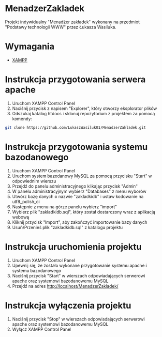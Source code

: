 # MenadzerZakladek
Projekt indywidualny "Menadżer zakładek" wykonany na przedmiot "Podstawy technologii WWW" przez Łukasza Wasiluka.

# Wymagania

- [XAMPP](https://www.apachefriends.org/pl/index.html)

# Instrukcja przygotowania serwera apache

1. Uruchom XAMPP Control Panel
1. Naciśnij przycisk z napisem "Explorer", który otworzy eksplorator plików
1. Odszukaj katalog htdocs i sklonuj repozytorium z projektem za pomocą komendy:
```bash
git clone https://github.com/LukaszWasiluk01/MenadzerZakladek.git
```

# Instrukcja przygotowania systemu bazodanowego

1. Uruchom XAMPP Control Panel
1. Uruchom system bazodanowy MySQL za pomocą przycisku "Start" w odpowiednim wierszu
1. Przejdź do panelu administracyjnego klikając przycisk "Admin"
1. W panelu administracyjnym wybierz "Databases" z menu wyborów
1. Utwórz bazę danych o nazwie "zakladkidb" i ustaw kodowanie na utf8_polish_ci
1. Następnie z menu na górze panelu wybierz "import"
1. Wybierz plik "zakladkidb.sql", który został dostarczony wraz z aplikacją webową
1. Kliknij przycisk "Import", aby zakończyć importowanie bazy danych
1. Usuń/Przenieś plik "zakladkidb.sql" z katalogu projektu

# Instrukcja uruchomienia projektu
1. Uruchom XAMPP Control Panel
1. Upewnij się, że zostało wykonane przygotowanie systemu apache i systemu bazodanowego
1. Naciśnij przycisk "Start" w wierszach odpowiadających serwerowi apache oraz systemowi bazodanowemu MySQL
1. Przejdź na adres [http://localhost/MenadzerZakladek/](http://localhost/MenadzerZakladek/)

# Instrukcja wyłączenia projektu
1. Naciśnij przycisk "Stop"  w wierszach odpowiadających serwerowi apache oraz systemowi bazodanowemu MySQL
1. Wyłącz XAMPP Control Panel